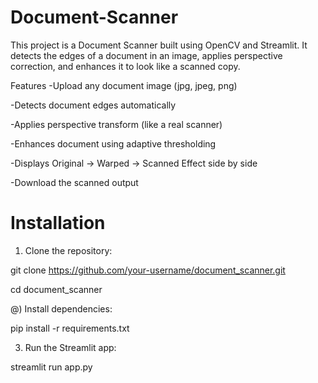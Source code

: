 # Document-Scanner
This project is a Document Scanner built using OpenCV and Streamlit.
It detects the edges of a document in an image, applies perspective correction, and enhances it to look like a scanned copy.

 Features
 -Upload any document image (jpg, jpeg, png)
 
 -Detects document edges automatically
 
 -Applies perspective transform (like a real scanner)
 
 -Enhances document using adaptive thresholding
 
 -Displays Original → Warped → Scanned Effect side by side
 
 -Download the scanned output

# Installation
 
 1) Clone the repository:
 
 git clone https://github.com/your-username/document_scanner.git
 
 cd document_scanner
 

 @) Install dependencies:
 
 pip install -r requirements.txt
 

 3) Run the Streamlit app:
 
 streamlit run app.py

